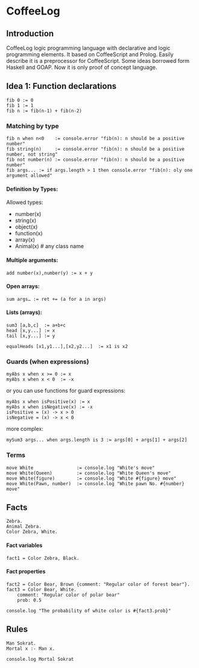 # CoffeeLog

## Introduction

CoffeeLog logic programming language with declarative and logic programming elements.
It based on CoffeeScript and Prolog. 
Easily describe it is a preprocessor for  CoffeeScript.
Some ideas borrowed form Haskell and GOAP.
Now it is only proof of concept language.

## Idea 1: Function declarations

    fib 0 := 0
    fib 1 := 1
    fib n := fib(n-1) + fib(n-2)
    
    
### Matching by type    

    fib n when n<0    := console.error "fib(n): n should be a positive number"
    fib string(n)     := console.error "fib(n): n should be a positive number, not string"
    fib not number(n) := console.error "fib(n): n should be a positive number"
    fib args... := if args.length > 1 then console.error "fib(n): oly one argument allowed"

#### Definition by Types:

Allowed types:
* number(x)
* string(x)
* object(x)
* function(x)
* array(x)
* Animal(x)  # any class name

#### Multiple arguments:

    add number(x),number(y) := x + y

#### Open arrays:

    sum args… := ret += (a for a in args)

#### Lists (arrays):

    sum3 [a,b,c]  := a+b+c
    head [x,y...] := x
    tail [x,y...] := y

    equalHeads [x1,y1...],[x2,y2...]  := x1 is x2

### Guards (when expressions)

    myAbs x when x >= 0 := x
    myAbs x when x < 0  := -x

or you can use functions for guard expressions:

    myAbs x when isPositive(x) := x
    myAbs x when isNegative(x) := -x
    isPositive = (x) -> x > 0
    isNegative = (x) -> x < 0

more complex:

    mySum3 args... when args.length is 3 := args[0] + args[1] + args[2]


### Terms

    move White                := console.log "White's move"
    move White(Queen)         := console.log "White Queen's move"
    move White(figure)        := console.log "White #{figure} move"    
    move White(Pawn, number)  := console.log "White pawn No. #{number} move"    

## Facts

    Zebra.
    Animal Zebra.
    Color Zebra, White.
    
    
#### Fact variables

    fact1 = Color Zebra, Black.
    
    
#### Fact properties

    fact2 = Color Bear, Brown {comment: "Regular color of forest bear"}.
    fact3 = Color Bear, White.
        comment: "Regular color of polar bear"
        prob: 0.5
        
    console.log "The probability of white color is #{fact3.prob}"
    
## Rules

    Man Sokrat.
    Mortal x :- Man x.
    
    console.log Mortal Sokrat
    
    
    
        
        
    
